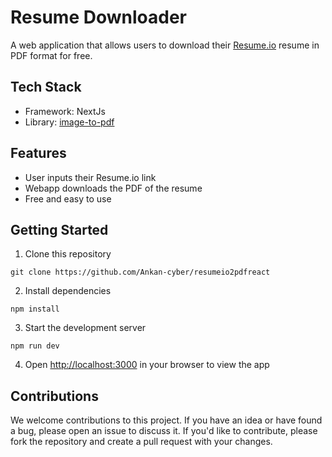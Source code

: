 # Resume Downloader

A web application that allows users to download their [Resume.io](https://resume.io/) resume in PDF format for free.

## Tech Stack

- Framework: NextJs
- Library: [image-to-pdf](https://github.com/devicarus/image-to-pdf/)

## Features

- User inputs their Resume.io link
- Webapp downloads the PDF of the resume
- Free and easy to use

## Getting Started

1. Clone this repository

```
git clone https://github.com/Ankan-cyber/resumeio2pdfreact
```

2. Install dependencies

```
npm install
```

3. Start the development server

```
npm run dev
```

4. Open <http://localhost:3000> in your browser to view the app

## Contributions

We welcome contributions to this project. If you have an idea or have found a bug, please open an issue to discuss it. If you'd like to contribute, please fork the repository and create a pull request with your changes.
